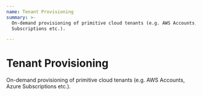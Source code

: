 ```yaml
---
name: Tenant Provisioning
summary: >-
  On-demand provisioning of primitive cloud tenants (e.g. AWS Accounts, Azure
  Subscriptions etc.).

---
```


# Tenant Provisioning

On-demand provisioning of primitive cloud tenants (e.g. AWS Accounts, Azure Subscriptions etc.).


